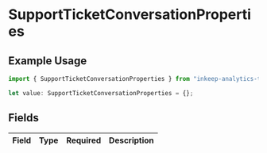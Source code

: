 # SupportTicketConversationProperties

## Example Usage

```typescript
import { SupportTicketConversationProperties } from "inkeep-analytics-typescript/models/components";

let value: SupportTicketConversationProperties = {};
```

## Fields

| Field       | Type        | Required    | Description |
| ----------- | ----------- | ----------- | ----------- |